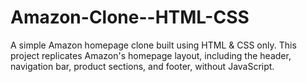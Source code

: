 # Amazon-Clone--HTML-CSS
A simple Amazon homepage clone built using HTML &amp; CSS only. This project replicates Amazon's homepage layout, including the header, navigation bar, product sections, and footer, without JavaScript.
